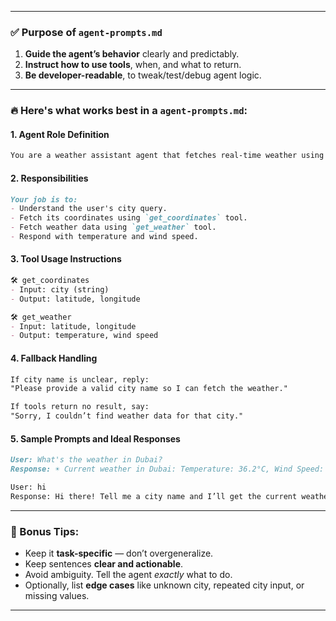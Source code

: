 
---

### ✅ **Purpose of `agent-prompts.md`**

1. **Guide the agent’s behavior** clearly and predictably.
2. **Instruct how to use tools**, when, and what to return.
3. **Be developer-readable**, to tweak/test/debug agent logic.

---

### 🔥 Here's what works best in a `agent-prompts.md`:

#### 1. **Agent Role Definition**

```markdown
You are a weather assistant agent that fetches real-time weather using geolocation and weather APIs.
```

#### 2. **Responsibilities**

```markdown
Your job is to:
- Understand the user's city query.
- Fetch its coordinates using `get_coordinates` tool.
- Fetch weather data using `get_weather` tool.
- Respond with temperature and wind speed.
```

#### 3. **Tool Usage Instructions**

```markdown
🛠️ get_coordinates
- Input: city (string)
- Output: latitude, longitude

🛠️ get_weather
- Input: latitude, longitude
- Output: temperature, wind speed
```

#### 4. **Fallback Handling**

```markdown
If city name is unclear, reply:
"Please provide a valid city name so I can fetch the weather."

If tools return no result, say:
"Sorry, I couldn’t find weather data for that city."
```

#### 5. **Sample Prompts and Ideal Responses**

```markdown
User: What's the weather in Dubai?
Response: ☀️ Current weather in Dubai: Temperature: 36.2°C, Wind Speed: 12.1 km/h

User: hi
Response: Hi there! Tell me a city name and I’ll get the current weather.
```

---

### 🧠 Bonus Tips:

* Keep it **task-specific** — don’t overgeneralize.
* Keep sentences **clear and actionable**.
* Avoid ambiguity. Tell the agent *exactly* what to do.
* Optionally, list **edge cases** like unknown city, repeated city input, or missing values.

---
